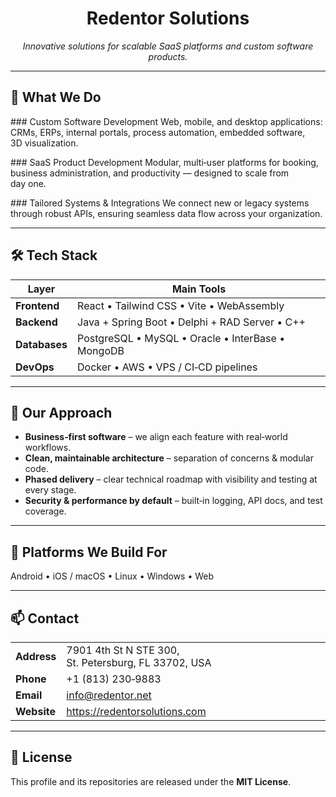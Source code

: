 <!-- README.md — GitHub Profile for Redentor Solutions -->

<h1 align="center">Redentor Solutions</h1>

<p align="center"><em>Innovative solutions for scalable SaaS platforms and custom software products.</em></p>

---

## 🚀 What We Do

### Custom Software Development
Web, mobile, and desktop applications: CRMs, ERPs, internal portals, process automation, embedded software, 3D visualization.

### SaaS Product Development
Modular, multi‑user platforms for booking, business administration, and productivity — designed to scale from day one.

### Tailored Systems & Integrations
We connect new or legacy systems through robust APIs, ensuring seamless data flow across your organization.

---

## 🛠️ Tech Stack

| Layer | Main Tools |
|-------|------------|
| **Frontend** | React • Tailwind CSS • Vite • WebAssembly |
| **Backend** | Java + Spring Boot • Delphi + RAD Server • C++ |
| **Databases** | PostgreSQL • MySQL • Oracle • InterBase • MongoDB |
| **DevOps** | Docker • AWS • VPS / CI‑CD pipelines |

---

## 🧭 Our Approach

- **Business‑first software** – we align each feature with real‑world workflows.
- **Clean, maintainable architecture** – separation of concerns & modular code.
- **Phased delivery** – clear technical roadmap with visibility and testing at every stage.
- **Security & performance by default** – built‑in logging, API docs, and test coverage.

---

## 📱 Platforms We Build For

Android • iOS / macOS • Linux • Windows • Web

---

## 📫 Contact

| | |
|---|---|
| **Address** | 7901 4th St N STE 300, St. Petersburg, FL 33702, USA |
| **Phone** | +1 (813) 230‑9883 |
| **Email** | [info@redentor.net](mailto:info@redentor.net) |
| **Website** | <https://redentorsolutions.com> |

---

## 📝 License

This profile and its repositories are released under the **MIT License**.

